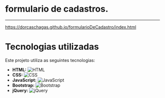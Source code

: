 # formulario de cadastros.
---
https://dorcaschagas.github.io/formularioDeCadastro/index.html

# Tecnologias utilizadas

Este projeto utiliza as seguintes tecnologias:

* **HTML:** ![HTML](https://img.shields.io/badge/html5-logo-orange.svg?style=flat-square)
* **CSS:** ![CSS](https://img.shields.io/badge/css3-logo-blue.svg?style=flat-square)
* **JavaScript:** ![JavaScript](https://img.shields.io/badge/javascript-logo-yellow.svg?style=flat-square)
* **Bootstrap:** ![Bootstrap](https://img.shields.io/badge/bootstrap-logo-purple.svg?style=flat-square)
* **jQuery:** ![jQuery](https://img.shields.io/badge/jquery-logo-lightblue.svg?style=flat-square)
